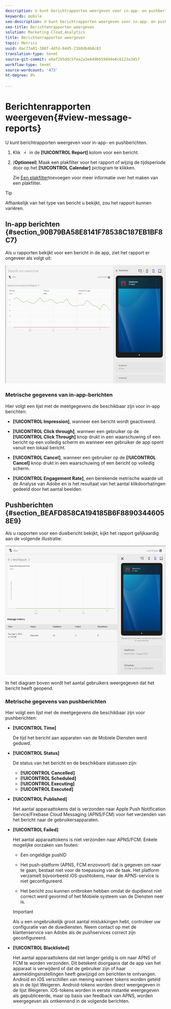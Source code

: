 ```yaml
---
description: U kunt berichtrapporten weergeven voor in-app- en pushberichten.
keywords: mobile
seo-description: U kunt berichtrapporten weergeven voor in-app- en pushberichten.
seo-title: Berichtenrapporten weergeven
solution: Marketing Cloud,Analytics
title: Berichtenrapporten weergeven
topic: Metrics
uuid: 0ac73a81-388f-4dfd-84d5-21b8db4b8c83
translation-type: tm+mt
source-git-commit: e6af295ddc5fea2a3e649b659894e6c6123a3457
workflow-type: tm+mt
source-wordcount: '473'
ht-degree: 0%

---
```



# Berichtenrapporten weergeven{#view-message-reports}

U kunt berichtrapporten weergeven voor in-app- en pushberichten.

1. Klik ![rapportpictogram](assets/icon_report.png) in de **[!UICONTROL Report]** kolom voor een bericht.
1. (**Optioneel**) Maak een plakfilter voor het rapport of wijzig de tijdsperiode door op het **[!UICONTROL Calendar]** pictogram te klikken.

   Zie [Een plakfilter](/help/using/usage/reports-customize/t-sticky-filter.md)toevoegen voor meer informatie over het maken van een plakfilter.

>[!TIP]
>
>Afhankelijk van het type van bericht u bekijkt, zou het rapport kunnen variëren.

## In-app berichten {#section_90B79BA58E8141F78538C187EB1BF8C7}

Als u rapporten bekijkt voor een bericht in de app, ziet het rapport er ongeveer als volgt uit:

![rapportbericht](assets/report_message.png)

### Metrische gegevens van in-app-berichten

Hier volgt een lijst met de meetgegevens die beschikbaar zijn voor in-app berichten:

* **[!UICONTROL Impression]**, wanneer een bericht wordt geactiveerd.

* **[!UICONTROL Click through]**, wanneer een gebruiker op de **[!UICONTROL Click Through]** knop drukt in een waarschuwing of een bericht op een volledig scherm en wanneer een gebruiker de app opent vanuit een lokaal bericht.

* **[!UICONTROL Cancel]**, wanneer een gebruiker op de **[!UICONTROL Cancel]** knop drukt in een waarschuwing of een bericht op volledig scherm.

* **[!UICONTROL Engagement Rate]**, een berekende metrische waarde uit de Analyse van Adobe en is het resultaat van het aantal klikdoorhalingen gedeeld door het aantal beelden.

## Pushberichten {#section_BEAFD858CA194185B6F88903446058E9}

Als u rapporten voor een duwbericht bekijkt, kijkt het rapport gelijkaardig aan de volgende illustratie:

![pushbericht](assets/report_message_push.png)

In het diagram boven wordt het aantal gebruikers weergegeven dat het bericht heeft geopend.

### Metrische gegevens van pushberichten

Hier volgt een lijst met de meetgegevens die beschikbaar zijn voor pushberichten:

* **[!UICONTROL Time]**

   De tijd het bericht aan apparaten van de Mobiele Diensten werd geduwd.

* **[!UICONTROL Status]**

   De status van het bericht en de beschikbare statussen zijn:

   * **[!UICONTROL Cancelled]**
   * **[!UICONTROL Scheduled]**
   * **[!UICONTROL Executing]**
   * **[!UICONTROL Executed]**

* **[!UICONTROL Published]**

   Het aantal apparaattokens dat is verzonden naar Apple Push Notification Service/Firebase Cloud Messaging (APNS/FCM) voor het verzenden van het bericht naar de gebruikersapparaten.

* **[!UICONTROL Failed]**

   Het aantal apparaattokens is niet verzonden naar APNS/FCM. Enkele mogelijke oorzaken van fouten:

   * Een ongeldige pushID

   * Het push-platform (APNS, FCM enzovoort) dat is gegeven om naar te gaan, bestaat niet voor de toepassing van de taak. Het platform verzamelt bijvoorbeeld iOS-pushtokens, maar de APNS-service is niet geconfigureerd.

   * Het bericht zou kunnen ontbroken hebben omdat de dupdienst niet correct werd gevormd of het Mobiele systeem van de Diensten neer is.
   >[!IMPORTANT]
   >
   >Als u een ongebruikelijk groot aantal mislukkingen hebt, controleer uw configuratie van de duwdiensten. Neem contact op met de klantenservice van Adobe als de pushservices correct zijn geconfigureerd.

* **[!UICONTROL Blacklisted]**

   Het aantal apparaattokens dat niet langer geldig is om naar APNS of FCM te worden verzonden. Dit betekent doorgaans dat de app van het apparaat is verwijderd of dat de gebruiker zijn of haar aanmeldingsinstellingen heeft gewijzigd om berichten te ontvangen. Android en iOS verschillen van mening wanneer tokens worden geteld als in de lijst Weigeren. Android-tokens worden direct weergegeven in de lijst Weigeren. iOS-tokens worden in eerste instantie weergegeven als gepubliceerde, maar op basis van feedback van APNS, worden weergegeven als ontkennend in de volgende berichten.

